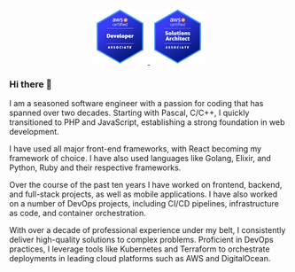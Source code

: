 <p align="center">
  <a href="https://www.credly.com/badges/6f34c48a-9fff-4986-a6ac-0cd4ae9dcb07/public_url" target="_blank" align="center" alt="Logto Logo">
    <img src="./assets/aws-certified-developer-associate.png" height="100">
  </a>
  <a href="https://www.credly.com/badges/6f34c48a-9fff-4986-a6ac-0cd4ae9dcb07/public_url" target="_blank" align="center" alt="Logto Logo">
    <img src="./assets/aws-certified-solutions-architect-associate.png" height="100">
  </a>
</p>

### Hi there 👋

I am a seasoned software engineer with a passion for coding that has spanned over two decades. Starting with Pascal, C/C++, I quickly transitioned to PHP and JavaScript, establishing a strong foundation in web development.

I have used all major front-end frameworks, with React becoming my framework of choice. I have also used languages like Golang, Elixir, and Python, Ruby and their respective frameworks.

Over the course of the past ten years I have worked on frontend, backend, and full-stack projects, as well as mobile applications. I have also worked on a number of DevOps projects, including CI/CD pipelines, infrastructure as code, and container orchestration.

With over a decade of professional experience under my belt, I consistently deliver high-quality solutions to complex problems. Proficient in DevOps practices, I leverage tools like Kubernetes and Terraform to orchestrate deployments in leading cloud platforms such as AWS and DigitalOcean.

<!--
**v0rs4/v0rs4** is a ✨ _special_ ✨ repository because its `README.md` (this file) appears on your GitHub profile.

Here are some ideas to get you started:

- 🔭 I’m currently working on ...
- 🌱 I’m currently learning ...
- 👯 I’m looking to collaborate on ...
- 🤔 I’m looking for help with ...
- 💬 Ask me about ...
- 📫 How to reach me: ...
- 😄 Pronouns: ...
- ⚡ Fun fact: ...
-->
